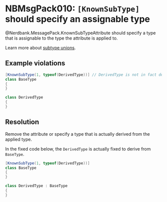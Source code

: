 # NBMsgPack010: `[KnownSubType]` should specify an assignable type

@Nerdbank.MessagePack.KnownSubTypeAttribute should specify a type that is assignable to the type the attribute is applied to.

Learn more about [subtype unions](../docs/unions.md).

## Example violations

```cs
[KnownSubType(1, typeof(DerivedType))] // DerivedType is not in fact derived from BaseType
class BaseType
{
}

class DerivedType
{
}
```

## Resolution

Remove the attribute or specify a type that is actually derived from the applied type.

In the fixed code below, the `DerivedType` is actually fixed to derive from `BaseType`.

```cs
[KnownSubType(1, typeof(DerivedType))]
class BaseType
{
}

class DerivedType : BaseType
{
}
```
